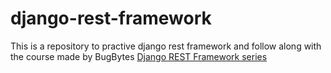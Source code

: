 # django-rest-framework
This is a repository to practive django rest framework and follow along with the course made by BugBytes [Django REST Framework series](https://youtu.be/6AEvlNgRPNc)
